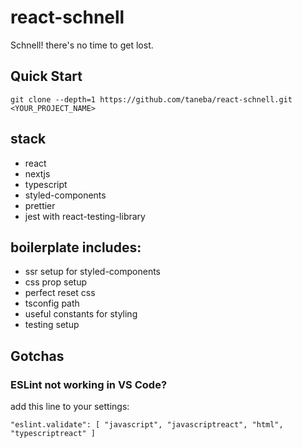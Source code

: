 # react-schnell

Schnell! there's no time to get lost.

## Quick Start
`git clone --depth=1 https://github.com/taneba/react-schnell.git <YOUR_PROJECT_NAME>`

## stack
- react
- nextjs
- typescript
- styled-components
- prettier
- jest with react-testing-library

## boilerplate includes:
- ssr setup for styled-components
- css prop setup
- perfect reset css
- tsconfig path
- useful constants for styling
- testing setup

## Gotchas

### ESLint not working in VS Code?
add this line to your settings:

```
"eslint.validate": [ "javascript", "javascriptreact", "html", "typescriptreact" ]
```
